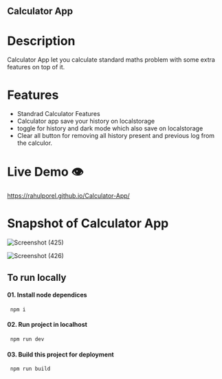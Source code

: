 ## Calculator App

# Description

Calculator App let you calculate standard maths problem with some extra features on top of it.

# Features

- Standrad Calculator Features
- Calculator app save your history on localstorage
- toggle for history and dark mode which also save on localstorage
- Clear all button for removing all history present and previous log from the calculor.

# Live Demo 👁️

https://rahulporel.github.io/Calculator-App/

# Snapshot of Calculator App

![Screenshot (425)](https://github.com/RahulPorel/Visiting-Card-Builder/assets/98636266/a424fdf1-0c2a-4087-93f1-2dbec6e0d2a2)

![Screenshot (426)](https://github.com/RahulPorel/Visiting-Card-Builder/assets/98636266/5ad6a768-d35f-4abc-b9c9-7913385d6bd6)

## To run locally

#### 01. Install node dependices

```npm
 npm i
```

#### 02. Run project in localhost

```npm
 npm run dev
```

#### 03. Build this project for deployment

```npm
 npm run build
```
